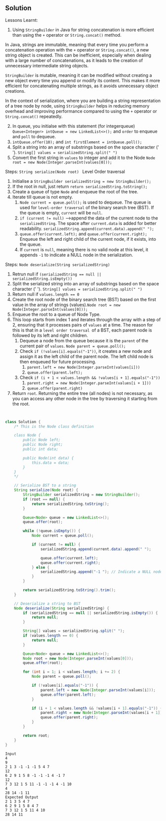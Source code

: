 ## Solution

Lessons Learnt:
1. Using `StringBuilder` in Java for string concatenation is more efficient than using the `+` operator or `String.concat()` method. 

In Java, strings are immutable, meaning that every time you perform a concatenation operation with the `+` operator or `String.concat()`, a new string object is created. This can be inefficient, especially when dealing with a large number of concatenations, as it leads to the creation of unnecessary intermediate string objects.

`StringBuilder` is mutable, meaning it can be modified without creating a new object every time you append or modify its content. This makes it more efficient for concatenating multiple strings, as it avoids unnecessary object creations.

In the context of serialization, where you are building a string representation of a tree node by node, using `StringBuilder` helps in reducing memory overhead and improving performance compared to using the `+` operator or `String.concat()` repeatedly.

2. In queue, you initialse with this statement (for integerqueue) `Queue<Integer> intQueue = new LinkedList<>();` and `order` to enqueue and `poll` to dequeue.
3. `intQueue.offer(10);` and `int firstElement = intQueue.poll();`
4. Split a string into an array of substrings based on the space character (' ').  `String[] values = serializedString.split(" ")`
5. Convert the first string in `values` to integer and add it to the Node `Node root = new Node(Integer.parseInt(values[0]));`

Steps: `String serialize(Node root) ` Level Order traversal

1. Initialise a `StringBuilder serializedString = new StringBuilder();`
2. If the root in null, just return `return serializedString.toString();`
3. Create a queue of type `Node` and enqueue the root of the tree.
4. Iterate till queue is not empty.
   1. `Node current = queue.poll();` is used to dequeue. The queue is used for `level-order traversal` of the binary search tree (BST). If the queue is empty, `current` will be `null`.
   2. `if (current != null)` -->append the data of the current node to the  `serializedString`. The space after `current.data` is added for better readability. `serializedString.append(current.data).append(" ");`
   3. `queue.offer(current.left);` and `queue.offer(current.right);` Enqueue the left and right child of the current node, if it exists, into the queue.
   4.  If `current` is `null`, meaning there is no valid node at this level, it appends `-1` to indicate a NULL node in the serialization.

Steps: `Node deserialize(String serializedString)`

1. Retrun null if `(serializedString == null || serializedString.isEmpty()) `
2. Split the serialized string into an array of substrings based on the space character (' ').  `String[] values = serializedString.split(" ")`
3. Return null if `values.length == 0`
4. Create the root node of the binary search tree (BST) based on the first value in the array of strings (values).`Node root = new Node(Integer.parseInt(values[0]));`
5. Enqueue the root to a queue of Node Type.
6. This loop starts from index 1 and iterates through the array with a step of 2, ensuring that it processes pairs of `values` at a time. The reason for this is that in a `level order traversal `of a BST, each parent node is followed by its left and right children.
   1. Dequeue a node from the queue because it is the `parent` of the current pair of `values`. `Node parent = queue.poll();`
   2. Check `if (!values[i].equals("-1"))`, it creates a new node and assign it as the left child of the parent node. The left child node is then enqueued for future processing.
      1. `parent.left = new Node(Integer.parseInt(values[i]))`
      2. `queue.offer(parent.left);`
   3. Check `if (i + 1 < values.length && !values[i + 1].equals("-1"))`
      1. `parent.right = new Node(Integer.parseInt(values[i + 1]))`
      2. `queue.offer(parent.right)`
7. Return `root`. Returning the entire tree (all nodes) is not necessary, as you can access any other node in the tree by traversing it starting from the root. 



``` java
  

class Solution {
    /* This is the Node class definition

    class Node {
        public Node left;
        public Node right;
        public int data;

        public Node(int data) {
            this.data = data;
        }
    }
    */

    // Serialize BST to a string
    String serialize(Node root) {
        StringBuilder serializedString = new StringBuilder();
        if (root == null) {
            return serializedString.toString();
        }

        Queue<Node> queue = new LinkedList<>();
        queue.offer(root);

        while (!queue.isEmpty()) {
            Node current = queue.poll();

            if (current != null) {
                serializedString.append(current.data).append(" ");

                queue.offer(current.left);
                queue.offer(current.right);
            } else {
                serializedString.append("-1 "); // Indicate a NULL node
            }
        }

        return serializedString.toString().trim();
    }

    // Deserialize a string to BST
    Node deserialize(String serializedString) {
        if (serializedString == null || serializedString.isEmpty()) {
            return null;
        }

        String[] values = serializedString.split(" ");
        if (values.length == 0) {
            return null;
        }

        Queue<Node> queue = new LinkedList<>();
        Node root = new Node(Integer.parseInt(values[0]));
        queue.offer(root);

        for (int i = 1; i < values.length; i += 2) {
            Node parent = queue.poll();

            if (!values[i].equals("-1")) {
                parent.left = new Node(Integer.parseInt(values[i]));
                queue.offer(parent.left);
            }

            if (i + 1 < values.length && !values[i + 1].equals("-1")) {
                parent.right = new Node(Integer.parseInt(values[i + 1]));
                queue.offer(parent.right);
            }
        }

        return root;
    }
}

```

```
Input
4
9
2 1 3 -1 -1 -1 5 4 7
12
6 2 9 1 5 8 -1 -1 -1 4 -1 7
12
7 3 12 1 5 11 -1 -1 -1 4 -1 10
4
28 14 -1 11
Expected Output
2 1 3 5 4 7
6 2 9 1 5 8 4 7
7 3 12 1 5 11 4 10
28 14 11
```
